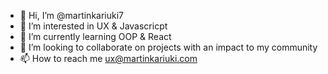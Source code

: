 - 👋 Hi, I’m @martinkariuki7
- 👀 I’m interested in UX & Javascricpt
- 🌱 I’m currently learning OOP & React
- 💞️ I’m looking to collaborate on projects with an impact to my community
- 📫 How to reach me ux@martinkariuki.com

<!---
martinkariuki7/martinkariuki7 is a ✨ special ✨ repository because its `README.md` (this file) appears on your GitHub profile.
You can click the Preview link to take a look at your changes.
--->
